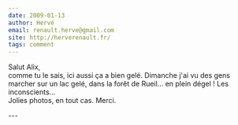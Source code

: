 ```yaml
---
date: 2009-01-13
author: Hervé
email: renault.herve@gmail.com
site: http://herverenault.fr/
tags: comment
---
```


<p>Salut Alix,<br />
comme tu le sais, ici aussi ça a bien gelé. Dimanche j'ai vu des gens marcher sur un lac gelé, dans la forêt de Rueil... en plein dégel ! Les inconscients...<br />
Jolies photos, en tout cas. Merci.</p>
---